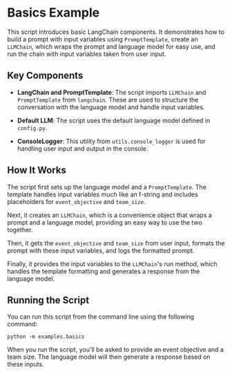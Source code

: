 # Basics Example

This script introduces basic LangChain components. It demonstrates how to build a prompt with input variables using `PromptTemplate`, create an `LLMChain`, which wraps the prompt and language model for easy use, and run the chain with input variables taken from user input.

## Key Components

-   **LangChain and PromptTemplate**: The script imports `LLMChain` and `PromptTemplate` from `langchain`. These are used to structure the conversation with the language model and handle input variables.
    
-   **Default LLM**: The script uses the default language model defined in `config.py`.
    
-   **ConsoleLogger**: This utility from `utils.console_logger` is used for handling user input and output in the console.
    

## How It Works

The script first sets up the language model and a `PromptTemplate`. The template handles input variables much like an f-string and includes placeholders for `event_objective` and `team_size`.

Next, it creates an `LLMChain`, which is a convenience object that wraps a prompt and a language model, providing an easy way to use the two together.

Then, it gets the `event_objective` and `team_size` from user input, formats the prompt with these input variables, and logs the formatted prompt.

Finally, it provides the input variables to the `LLMChain`'s run method, which handles the template formatting and generates a response from the language model.

## Running the Script

You can run this script from the command line using the following command:

`python -m examples.basics`

When you run the script, you'll be asked to provide an event objective and a team size. The language model will then generate a response based on these inputs.